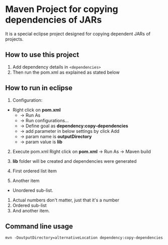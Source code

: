 # Maven Project for copying dependencies of JARs

It is a special eclipse project designed for copying dependent
JARs of projects. 

## How to use this project
1. Add dependency details in `<dependencies>`
2. Then run the pom.xml as explained as stated below

## How to run in eclipse

1. Configuration:
  * Right click on __pom.xml__ 
    * -> Run As 
    * -> Run configurations... 
    * -> Define goal as __dependency:copy-dependencies__
    * -> add parameter in below settings by click Add
    * -> param name is __outputDirectory__
    * -> param value is __lib__
2. Execute pom.xml
Right click on __pom.xml__
    -> Run As
    -> Maven build
3. __lib__ folder will be created and dependencies were generated


1. First ordered list item
2. Another item
  * Unordered sub-list. 
1. Actual numbers don't matter, just that it's a number
  1. Ordered sub-list  
4. And another item.

## Command line usage
`mvn -DoutputDirectory=alternativeLocation dependency:copy-dependencies` 